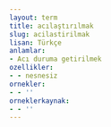 ```yaml
---
layout: term
title: acılaştırılmak
slug: acilastirilmak
lisan: Türkçe
anlamlar:
- Acı duruma getirilmek
ozellikler:
- - nesnesiz
ornekler:
- - ''
orneklerkaynak:
- - ''
---
```

